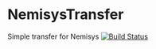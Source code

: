 # NemisysTransfer
Simple transfer for Nemisys
[![Build Status](http://93.95.97.52:8080/buildStatus/icon?job=NemisysTransfer)](http://93.95.97.52:8080/job/NemisysTransfer/)
